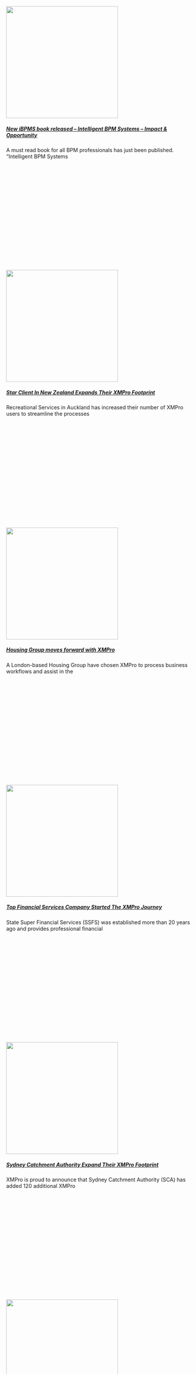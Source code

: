 <div class="large-9 col">
<div id="post-list">
<div class="row large-columns-3 medium-columns- small-columns-1">
<div class="col post-item">
<div class="col-inner">
<div class="box box-text-bottom box-blog-post has-hover">
<div class="box-image">
<div class="image-cover" style="padding-top:56%;">
<a aria-label="New iBPMS book released – Intelligent BPM Systems – Impact &amp; Opportunity" class="plain" href="https://xmpro.com/new-ibpms-book-released-intelligent-bpm-systems-impact-opportunity/">
<img height="300" src="https://xmpro.com/wp-content/uploads/2020/04/Company-Profile-300x300.png" width="300"/>
 </a>
</div>
</div>
<div class="box-text text-center">
<div class="box-text-inner blog-post-inner">
<h5 class="post-title is-large">
<a class="plain" href="https://xmpro.com/new-ibpms-book-released-intelligent-bpm-systems-impact-opportunity/">New iBPMS book released – Intelligent BPM Systems – Impact &amp; Opportunity</a>
</h5>
<div class="is-divider"></div>
<p class="from_the_blog_excerpt">
A must read book for all BPM professionals has just been published. “Intelligent BPM Systems </p>
</div>
</div>
</div>
</div>
</div><div class="col post-item">
<div class="col-inner">
<div class="box box-text-bottom box-blog-post has-hover">
<div class="box-image">
<div class="image-cover" style="padding-top:56%;">
<a aria-label="Star Client In New Zealand Expands Their XMPro Footprint" class="plain" href="https://xmpro.com/star-client-in-new-zealand-expands-their-xmpro-footprint/">
<img height="300" src="https://xmpro.com/wp-content/uploads/2020/04/Company-Profile-300x300.png" width="300"/>
 </a>
</div>
</div>
<div class="box-text text-center">
<div class="box-text-inner blog-post-inner">
<h5 class="post-title is-large">
<a class="plain" href="https://xmpro.com/star-client-in-new-zealand-expands-their-xmpro-footprint/">Star Client In New Zealand Expands Their XMPro Footprint</a>
</h5>
<div class="is-divider"></div>
<p class="from_the_blog_excerpt">
Recreational Services in Auckland has increased their number of XMPro users to streamline the processes </p>
</div>
</div>
</div>
</div>
</div><div class="col post-item">
<div class="col-inner">
<div class="box box-text-bottom box-blog-post has-hover">
<div class="box-image">
<div class="image-cover" style="padding-top:56%;">
<a aria-label="Housing Group moves forward with XMPro" class="plain" href="https://xmpro.com/housing-group-moves-forward-with-xmpro/">
<img height="300" src="https://xmpro.com/wp-content/uploads/2020/04/Company-Profile-300x300.png" width="300"/>
 </a>
</div>
</div>
<div class="box-text text-center">
<div class="box-text-inner blog-post-inner">
<h5 class="post-title is-large">
<a class="plain" href="https://xmpro.com/housing-group-moves-forward-with-xmpro/">Housing Group moves forward with XMPro</a>
</h5>
<div class="is-divider"></div>
<p class="from_the_blog_excerpt">
A London-based Housing Group have chosen XMPro to process business workflows and assist in the </p>
</div>
</div>
</div>
</div>
</div><div class="col post-item">
<div class="col-inner">
<div class="box box-text-bottom box-blog-post has-hover">
<div class="box-image">
<div class="image-cover" style="padding-top:56%;">
<a aria-label="Top Financial Services Company Started The XMPro Journey" class="plain" href="https://xmpro.com/top-financial-services-company-started-the-xmpro-journey/">
<img height="300" src="https://xmpro.com/wp-content/uploads/2020/04/Company-Profile-300x300.png" width="300"/>
 </a>
</div>
</div>
<div class="box-text text-center">
<div class="box-text-inner blog-post-inner">
<h5 class="post-title is-large">
<a class="plain" href="https://xmpro.com/top-financial-services-company-started-the-xmpro-journey/">Top Financial Services Company Started The XMPro Journey</a>
</h5>
<div class="is-divider"></div>
<p class="from_the_blog_excerpt">
State Super Financial Services (SSFS) was established more than 20 years ago and provides professional financial </p>
</div>
</div>
</div>
</div>
</div><div class="col post-item">
<div class="col-inner">
<div class="box box-text-bottom box-blog-post has-hover">
<div class="box-image">
<div class="image-cover" style="padding-top:56%;">
<a aria-label="Sydney Catchment Authority Expand Their XMPro Footprint" class="plain" href="https://xmpro.com/sydney-catchment-authority-expand-their-xmpro-footprint/">
<img height="300" src="https://xmpro.com/wp-content/uploads/2020/04/Company-Profile-300x300.png" width="300"/>
 </a>
</div>
</div>
<div class="box-text text-center">
<div class="box-text-inner blog-post-inner">
<h5 class="post-title is-large">
<a class="plain" href="https://xmpro.com/sydney-catchment-authority-expand-their-xmpro-footprint/">Sydney Catchment Authority Expand Their XMPro Footprint</a>
</h5>
<div class="is-divider"></div>
<p class="from_the_blog_excerpt">
XMPro is proud to announce that Sydney Catchment Authority (SCA) has added 120 additional XMPro </p>
</div>
</div>
</div>
</div>
</div><div class="col post-item">
<div class="col-inner">
<div class="box box-text-bottom box-blog-post has-hover">
<div class="box-image">
<div class="image-cover" style="padding-top:56%;">
<a aria-label="Growing Oil &amp; Gas Exploration Company Chooses XMPro" class="plain" href="https://xmpro.com/growing-oil-gas-exploration-company-chooses-xmpro/">
<img height="300" src="https://xmpro.com/wp-content/uploads/2020/04/Company-Profile-300x300.png" width="300"/>
 </a>
</div>
</div>
<div class="box-text text-center">
<div class="box-text-inner blog-post-inner">
<h5 class="post-title is-large">
<a class="plain" href="https://xmpro.com/growing-oil-gas-exploration-company-chooses-xmpro/">Growing Oil &amp; Gas Exploration Company Chooses XMPro</a>
</h5>
<div class="is-divider"></div>
<p class="from_the_blog_excerpt">
XMPro is proud to welcome Ophir Energy as a new client. Ophir Energy has an </p>
</div>
</div>
</div>
</div>
</div><div class="col post-item">
<div class="col-inner">
<div class="box box-text-bottom box-blog-post has-hover">
<div class="box-image">
<div class="image-cover" style="padding-top:56%;">
<a aria-label="Australia Pacific Airports (APA) Stays PCI Compliant with XMPro" class="plain" href="https://xmpro.com/australia-pacific-airports-apa-stays-pci-compliant-with-xmpro/">
<img height="300" src="https://xmpro.com/wp-content/uploads/2020/04/Company-Profile-300x300.png" width="300"/>
 </a>
</div>
</div>
<div class="box-text text-center">
<div class="box-text-inner blog-post-inner">
<h5 class="post-title is-large">
<a class="plain" href="https://xmpro.com/australia-pacific-airports-apa-stays-pci-compliant-with-xmpro/">Australia Pacific Airports (APA) Stays PCI Compliant with XMPro</a>
</h5>
<div class="is-divider"></div>
<p class="from_the_blog_excerpt">
The XMPro Solution at APA manages their Corporate Credit Card expenses. The solution provides appropriate </p>
</div>
</div>
</div>
</div>
</div><div class="col post-item">
<div class="col-inner">
<div class="box box-text-bottom box-blog-post has-hover">
<div class="box-image">
<div class="image-cover" style="padding-top:56%;">
<a aria-label="Oryx Petroleum Streamlines Their Purchase Order Processing" class="plain" href="https://xmpro.com/oryx-petroleum-streamlines-their-purchase-order-processing/">
<img height="300" src="https://xmpro.com/wp-content/uploads/2020/04/Company-Profile-300x300.png" width="300"/>
 </a>
</div>
</div>
<div class="box-text text-center">
<div class="box-text-inner blog-post-inner">
<h5 class="post-title is-large">
<a class="plain" href="https://xmpro.com/oryx-petroleum-streamlines-their-purchase-order-processing/">Oryx Petroleum Streamlines Their Purchase Order Processing</a>
</h5>
<div class="is-divider"></div>
<p class="from_the_blog_excerpt">
Independent oil and gas exploration and production company, Oryx Petroleum, has signed on with XMPro </p>
</div>
</div>
</div>
</div>
</div><div class="col post-item">
<div class="col-inner">
<div class="box box-text-bottom box-blog-post has-hover">
<div class="box-image">
<div class="image-cover" style="padding-top:56%;">
<a aria-label="Cool Vendor, XMPro, Announces Sponsorship of Gartner BPM Summit 2013" class="plain" href="https://xmpro.com/cool-vendor-xmpro-announces-sponsorship-of-gartner-bpm-summit-2013/">
<img height="189" src="https://xmpro.com/wp-content/uploads/2013/01/emea_bpm13.jpg" width="226"/>
 </a>
</div>
</div>
<div class="box-text text-center">
<div class="box-text-inner blog-post-inner">
<h5 class="post-title is-large">
<a class="plain" href="https://xmpro.com/cool-vendor-xmpro-announces-sponsorship-of-gartner-bpm-summit-2013/">Cool Vendor, XMPro, Announces Sponsorship of Gartner BPM Summit 2013</a>
</h5>
<div class="is-divider"></div>
<p class="from_the_blog_excerpt">
XMPro to participate as a sponsor at the Gartner Business Process Management Summit in London, </p>
</div>
</div>
</div>
</div>
</div><div class="col post-item">
<div class="col-inner">
<div class="box box-text-bottom box-blog-post has-hover">
<div class="box-image">
<div class="image-cover" style="padding-top:56%;">
<a aria-label="XMPro Client Receives Top Awards" class="plain" href="https://xmpro.com/xmpro-client-receives-top-awards/">
<img height="205" src="https://xmpro.com/wp-content/uploads/2012/11/Rec-Services-Excellent-Awards_XMPro-Client_3001.jpg" width="300"/>
 </a>
</div>
</div>
<div class="box-text text-center">
<div class="box-text-inner blog-post-inner">
<h5 class="post-title is-large">
<a class="plain" href="https://xmpro.com/xmpro-client-receives-top-awards/">XMPro Client Receives Top Awards</a>
</h5>
<div class="is-divider"></div>
<p class="from_the_blog_excerpt">
Recreational Services, XMPro’s client, is the 2012 Westpac Supreme Business Excellence Award Winner. Dallas, TX, </p>
</div>
</div>
</div>
</div>
</div><div class="col post-item">
<div class="col-inner">
<div class="box box-text-bottom box-blog-post has-hover">
<div class="box-image">
<div class="image-cover" style="padding-top:56%;">
<a aria-label="Cool Vendor, XMPro announces participation at Gartner Symposium/ITxpo Gold Coast 2012" class="plain" href="https://xmpro.com/cool-vendor-xmpro-announces-participation-at-gartner-symposiumitxpo-gold-coast-2012/">
<img height="300" src="https://xmpro.com/wp-content/uploads/2012/10/Gartner-Symposium-ITxpo_GoldCoast_Brochure-152x300.png" width="152"/>
 </a>
</div>
</div>
<div class="box-text text-center">
<div class="box-text-inner blog-post-inner">
<h5 class="post-title is-large">
<a class="plain" href="https://xmpro.com/cool-vendor-xmpro-announces-participation-at-gartner-symposiumitxpo-gold-coast-2012/">Cool Vendor, XMPro announces participation at Gartner Symposium/ITxpo Gold Coast 2012</a>
</h5>
<div class="is-divider"></div>
<p class="from_the_blog_excerpt">
GARTNER SYMPOSIUM/ITxpo, Gold Coast, Aus. November, 2012 – XMPro Inc. announced their participation in the </p>
</div>
</div>
</div>
</div>
</div><div class="col post-item">
<div class="col-inner">
<div class="box box-text-bottom box-blog-post has-hover">
<div class="box-image">
<div class="image-cover" style="padding-top:56%;">
<a aria-label="XMPro Inc. partners with Bytes Connect to deliver iBOS Solutions to African Customers" class="plain" href="https://xmpro.com/xmpro-inc-partners-with-bytes-connect-to-deliver-ibos-solutions-to-african-customers/">
<img height="83" src="https://xmpro.com/wp-content/uploads/2012/10/iBOS-XMPro_Bytes-Connect-200.jpg" width="200"/>
 </a>
</div>
</div>
<div class="box-text text-center">
<div class="box-text-inner blog-post-inner">
<h5 class="post-title is-large">
<a class="plain" href="https://xmpro.com/xmpro-inc-partners-with-bytes-connect-to-deliver-ibos-solutions-to-african-customers/">XMPro Inc. partners with Bytes Connect to deliver iBOS Solutions to African Customers</a>
</h5>
<div class="is-divider"></div>
<p class="from_the_blog_excerpt">
9 October, 2012, South Africa – XMPro Inc. is pleased to announce a new partnership </p>
</div>
</div>
</div>
</div>
</div></div>
<ul class="page-numbers nav-pagination links text-center"><li><a class="prev page-number" href="https://xmpro.com/category/news/page/11/"><i class="icon-angle-left"></i></a></li><li><a class="page-number" href="https://xmpro.com/category/news/page/1/">1</a></li><li><span class="page-number dots">…</span></li><li><a class="page-number" href="https://xmpro.com/category/news/page/9/">9</a></li><li><a class="page-number" href="https://xmpro.com/category/news/page/10/">10</a></li><li><a class="page-number" href="https://xmpro.com/category/news/page/11/">11</a></li><li><span aria-current="page" class="page-number current">12</span></li><li><a class="page-number" href="https://xmpro.com/category/news/page/13/">13</a></li><li><a class="page-number" href="https://xmpro.com/category/news/page/14/">14</a></li><li><a class="next page-number" href="https://xmpro.com/category/news/page/13/"><i class="icon-angle-right"></i></a></li></ul> </div>
</div>